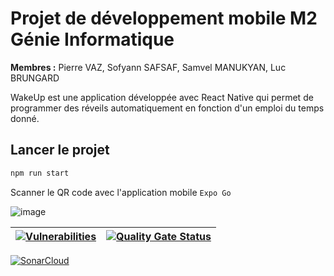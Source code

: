 # Projet de développement mobile M2 Génie Informatique

**Membres :** Pierre VAZ, Sofyann SAFSAF, Samvel MANUKYAN, Luc BRUNGARD

WakeUp est une application développée avec React Native qui permet de programmer des réveils automatiquement en fonction d'un emploi du temps donné.  

## Lancer le projet
```bash
npm run start
```
Scanner le QR code avec l'application mobile `Expo Go`

![image](https://img.shields.io/badge/React_Native-20232A?style=for-the-badge&logo=react&logoColor=61DAFB)

| [![Vulnerabilities](https://sonarcloud.io/api/project_badges/measure?project=vaz8u_dev-mobile-m2&metric=vulnerabilities)](https://sonarcloud.io/summary/new_code?id=vaz8u_dev-mobile-m2) | [![Quality Gate Status](https://sonarcloud.io/api/project_badges/measure?project=vaz8u_dev-mobile-m2&metric=alert_status)](https://sonarcloud.io/summary/new_code?id=vaz8u_dev-mobile-m2) |
|---|---|

[![SonarCloud](https://sonarcloud.io/images/project_badges/sonarcloud-white.svg)](https://sonarcloud.io/summary/new_code?id=vaz8u_dev-mobile-m2)
